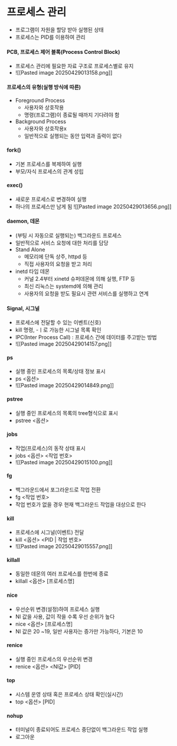 # 프로세스 관리
- 프로그램이 자원을 할당 받아 실행된 상태
- 프로세스는 PID를 이용하여 관리

#### PCB, 프로세스 제어 블록(Process Control Block)
- 프로세스 관리에 필요한 자료 구조로 프로세스별로 유지
- ![[Pasted image 20250429013158.png]]

#### 프로세스의 유형(실행 방식에 따른)
- Foreground Process
	- 사용자와 상호작용
	- 명령(프로그램)이 종료될 때까지 기다려야 함
- Background Process
	- 사용자와 상호작용x
	- 일반적으로 실행되는 동안 입력과 출력이 없다

#### fork()
- 기본 프로세스를 복제하여 실행
- 부모/자식 프로세스의 관계 성립

#### exec()
- 새로운 프로세스로 변경하여 실행
- 하나의 프로세스만 남게 됨
![[Pasted image 20250429013656.png]]

#### daemon, 데몬
- (부팅 시 자동으로 실행되는) 백그라운드 프로세스
- 일반적으로 서비스 요청에 대한 처리를 담당
- Stand Alone
	- 메모리에 단독 상주, httpd 등
	- 직접 사용자의 요청을 받고 처리
- inetd 타입 데몬
	- 커널 2.4부터 xinetd 슈퍼데몬에 의해 실행, FTP 등
	- 최신 리눅스는 systemd에 의해 관리
	- 사용자의 요청을 받도 필요시 관련 서비스를 실행하고 연계

#### Signal, 시그널
- 프로세스에 전달할 수 있는 이벤트(신호)
- kill 명령, -ㅣ로 가능한 시그널 목록 확인
- IPC(Inter Process Call) : 프로세스 간에 데이터를 주고받는 방법
- ![[Pasted image 20250429014157.png]]

#### ps
- 실행 중인 프로세스의 목록/상태 정보 표시
- ps <옵션>
- ![[Pasted image 20250429014849.png]]

#### pstree
- 실행 중인 프로세스의 목록의 tree형식으로 표시
- pstree <옵션>

#### jobs
- 작업(프로세스)의 동작 상태 표시
- jobs <옵션> <작업 번호>
- ![[Pasted image 20250429015100.png]]

#### fg
- 백그라운드에서 포그라운드로 작업 전환
- fg <작업 번호>
- 작업 번호가 없을 경우 현재 백그라운드 작업을 대상으로 한다

#### kill
- 프로세스에 시그널(이벤트) 전달
- kill <옵션> <PID | 작업 번호>
- ![[Pasted image 20250429015557.png]]

#### killall
- 동일한 데몬의 여러 프로세스를 한번에 종료
- killall <옵션> \[프로세스명]

#### nice
- 우선순위 변경(설정)하여 프로세스 실행
- NI 값을 사용, 값이 작을 수록 우선 순위가 높다
- nice <옵션> \[프로세스명]
- NI 값은 20 ~19, 일반 사용자는 증가만 가능하다, 기본은 10

#### renice
- 실행 중인 프로세스의 우선순위 변경
- renice <옵션> <NI값> \[PID]

#### top
- 시스템 운영 상태 혹은 프로세스 상태 확인(실시간)
- top <옵션> \[PID]

#### nohup
- 터미널이 종료되어도 프로세스 중단없이 백그라운드 작업 실행
- 로그아운